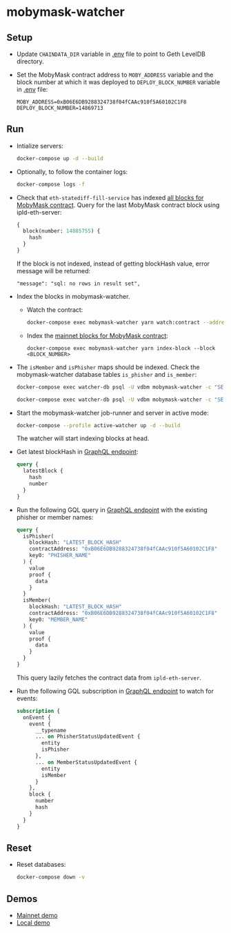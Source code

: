 # mobymask-watcher

## Setup

* Update `CHAINDATA_DIR` variable in [.env](./.env) file to point to Geth LevelDB directory.

* Set the MobyMask contract address to `MOBY_ADDRESS` variable and the block number at which it was deployed to `DEPLOY_BLOCK_NUMBER` variable in [.env](./.env) file:

  ```
  MOBY_ADDRESS=0xB06E6DB9288324738f04fCAAc910f5A60102C1F8
  DEPLOY_BLOCK_NUMBER=14869713
  ```

## Run

* Intialize servers:

  ```bash
  docker-compose up -d --build
  ```

* Optionally, to follow the container logs:

  ```bash
  docker-compose logs -f
  ```

* Check that `eth-statediff-fill-service` has indexed [all blocks for MobyMask contract](https://etherscan.io/address/0xb06e6db9288324738f04fcaac910f5a60102c1f8). Query for the last MobyMask contract block using ipld-eth-server:

  ```graphql
  {
    block(number: 14885755) {
      hash
    }
  }
  ```

  If the block is not indexed, instead of getting blockHash value, error message will be returned:

  ```
  "message": "sql: no rows in result set",
  ```

* Index the blocks in mobymask-watcher.

  * Watch the contract:

    ```bash
    docker-compose exec mobymask-watcher yarn watch:contract --address 0xB06E6DB9288324738f04fCAAc910f5A60102C1F8 --kind PhisherRegistry --checkpoint true --starting-block 14869713
    ```
  
  * Index the [mainnet blocks for MobyMask contract](https://etherscan.io/address/0xb06e6db9288324738f04fcaac910f5a60102c1f8):

    ```
    docker-compose exec mobymask-watcher yarn index-block --block <BLOCK_NUMBER>
    ```

* The `isMember` and `isPhisher` maps should be indexed. Check the mobymask-watcher database tables `is_phisher` and `is_member`:

  ```bash
  docker-compose exec watcher-db psql -U vdbm mobymask-watcher -c "SELECT block_hash, block_number, contract_address, key0, value FROM is_phisher"
  ```

  ```bash
  docker-compose exec watcher-db psql -U vdbm mobymask-watcher -c "SELECT block_hash, block_number, contract_address, key0, value FROM is_member"
  ```

* Start the mobymask-watcher job-runner and server in active mode:

  ```bash
  docker-compose --profile active-watcher up -d --build
  ```

  The watcher will start indexing blocks at head.

* Get latest blockHash in [GraphQL endpoint](http://127.0.0.1:3001/graphql):

  ```graphql
  query {
    latestBlock {
      hash
      number
    }
  }
  ```

* Run the following GQL query in [GraphQL endpoint](http://127.0.0.1:3001/graphql) with the existing phisher or member names:

  ```graphql
  query {
    isPhisher(
      blockHash: "LATEST_BLOCK_HASH"
      contractAddress: "0xB06E6DB9288324738f04fCAAc910f5A60102C1F8"
      key0: "PHISHER_NAME"
    ) {
      value
      proof {
        data
      }
    }
    isMember(
      blockHash: "LATEST_BLOCK_HASH"
      contractAddress: "0xB06E6DB9288324738f04fCAAc910f5A60102C1F8"
      key0: "MEMBER_NAME"
    ) {
      value
      proof {
        data
      }
    }
  }
  ```

  This query lazily fetches the contract data from `ipld-eth-server`.

* Run the following GQL subscription in [GraphQL endpoint](http://127.0.0.1:3001/graphql) to watch for events:

  ```graphql
  subscription {
    onEvent {
      event {
        __typename
        ... on PhisherStatusUpdatedEvent {
          entity
          isPhisher
        },
        ... on MemberStatusUpdatedEvent {
          entity
          isMember
        }
      },
      block {
        number
        hash
      }
    }
  }
  ```

## Reset

* Reset databases:

  ```bash
  docker-compose down -v
  ```

## Demos

* [Mainnet demo](./demo/mainnet.md)
* [Local demo](./demo/local.md)
